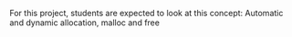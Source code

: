 For this project, students are expected to look at this concept:
Automatic and dynamic allocation, malloc and free
